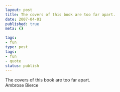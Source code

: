 ```yaml
---
layout: post
title: The covers of this book are too far apart.
date: 2007-04-01
published: true
meta: {}

tags:
- fun
type: post
tags:
- fun
- quote
status: publish
---
```

The covers of this book are too far apart.<br />Ambrose Bierce
